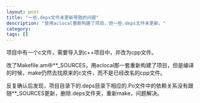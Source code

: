 ```yaml
---
layout: post
title: "一些.deps文件未更新导致的问题"
description: "使用aclocal重新构建了项目，但一些.deps文件未更新。"
category: 
tags: []
---
```


项目中有一个c文件，需要导入到c++项目中，并改为cpp文件。

改了Makefile.am中\*\*_SOURCES，用aclocal那一套重新构建了项目，但是编译的时候，make仍然去找原来的c文件，而不是已经改名的cpp文件。

反复确认后发现，项目目录下的.deps目录下相应的.Po文件中的依赖关系没有跟随\*\*_SOURCES更新，删除.deps文件夹，重新make，问题解决。
